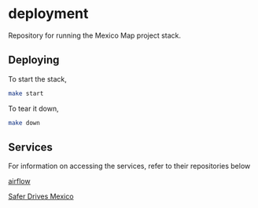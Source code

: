 # deployment

Repository for running the Mexico Map project stack.

## Deploying

To start the stack,

```bash
make start
```

To tear it down,

```bash
make down
```

## Services

For information on accessing the services, refer to their repositories below

[airflow](https://github.com/Golden-Ratio-Analytic-Services/airflow)

[Safer Drives Mexico](https://github.com/Golden-Ratio-Analytic-Services/SaferDrivesMexico)
